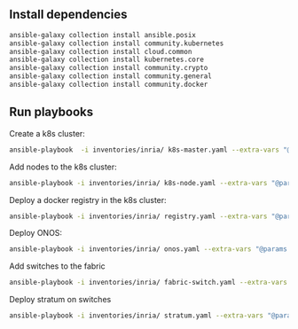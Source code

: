 ## Install dependencies
```bash
ansible-galaxy collection install ansible.posix
ansible-galaxy collection install community.kubernetes
ansible-galaxy collection install cloud.common
ansible-galaxy collection install kubernetes.core
ansible-galaxy collection install community.crypto
ansible-galaxy collection install community.general
ansible-galaxy collection install community.docker
```

## Run playbooks

Create a k8s cluster:
```bash
ansible-playbook  -i inventories/inria/ k8s-master.yaml --extra-vars "@params.yaml"
```

Add nodes to the k8s cluster:
```bash
ansible-playbook -i inventories/inria/ k8s-node.yaml --extra-vars "@params.yaml"
```

Deploy a docker registry in the k8s cluster:

```bash
ansible-playbook -i inventories/inria/ registry.yaml --extra-vars "@params.yaml"
```

Deploy ONOS:
```bash
ansible-playbook -i inventories/inria/ onos.yaml --extra-vars "@params.yaml"
```

Add switches to the fabric
```bash
ansible-playbook -i inventories/inria/ fabric-switch.yaml --extra-vars "@params.yaml"
```

Deploy stratum on switches
```bash
ansible-playbook -i inventories/inria/ stratum.yaml --extra-vars "@params.yaml"
```
